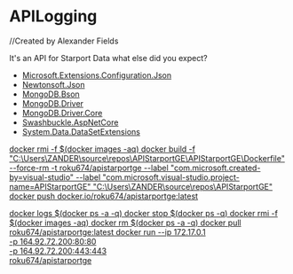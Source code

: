 # APILogging
//Created by Alexander Fields 

It's an API for Starport Data what else did you expect?

<ul>
  <li><a href="https://www.nuget.org/packages/Microsoft.Extensions.Configuration.Json/7.0.0">Microsoft.Extensions.Configuration.Json</a></li>
  <li><a href="https://www.nuget.org/packages/Newtonsoft.Json/13.0.2">Newtonsoft.Json</a></li>
  <li><a href="https://www.nuget.org/packages/MongoDB.Bson/2.19.0">MongoDB.Bson</a></li>
  <li><a href="https://www.nuget.org/packages/MongoDB.Driver/2.19.0">MongoDB.Driver</a></li>
  <li><a href="https://www.nuget.org/packages/MongoDB.Driver.Core/2.19.0">MongoDB.Driver.Core</a></li>
  <li><a href="https://www.nuget.org/packages/Swashbuckle.AspNetCore/6.4.0/">Swashbuckle.AspNetCore</a></li>
  <li><a href="https://www.nuget.org/packages/System.Data.DataSetExtensions/4.5.0">System.Data.DataSetExtensions
</ul>

docker rmi -f $(docker images -aq)
docker build -f "C:\Users\ZANDER\source\repos\APIStarportGE\APIStarportGE\Dockerfile" --force-rm -t roku674/apistarportge  --label "com.microsoft.created-by=visual-studio" --label "com.microsoft.visual-studio.project-name=APIStarportGE" "C:\Users\ZANDER\source\repos\APIStarportGE" 
docker push docker.io/roku674/apistarportge:latest


docker logs $(docker ps -a -q)
docker stop $(docker ps -q)
docker rmi -f $(docker images -aq)
docker rm $(docker ps -a -q)
docker pull roku674/apistarportge:latest
docker run --ip 172.17.0.1 \
-p 164.92.72.200:80:80 \
-p 164.92.72.200:443:443 \
roku674/apistarportge

